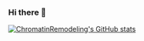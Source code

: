 ### Hi there 👋

<!--
**ChromatinRemodeling/ChromatinRemodeling** is a ✨ _special_ ✨ repository because its `README.md` (this file) appears on your GitHub profile.

Here are some ideas to get you started:

- 🔭 I’m currently working on ...
- 🌱 I’m currently learning ...
- 👯 I’m looking to collaborate on ...
- 🤔 I’m looking for help with ...
- 💬 Ask me about ...
- 📫 How to reach me: ...
- 😄 Pronouns: ...
- ⚡ Fun fact: ...
-->

[![ChromatinRemodeling's GitHub stats](https://github-readme-stats.vercel.app/api?username=ChromatinRemodeling&theme=synthwave)](https://github.com/ChromatinRemodeling)
